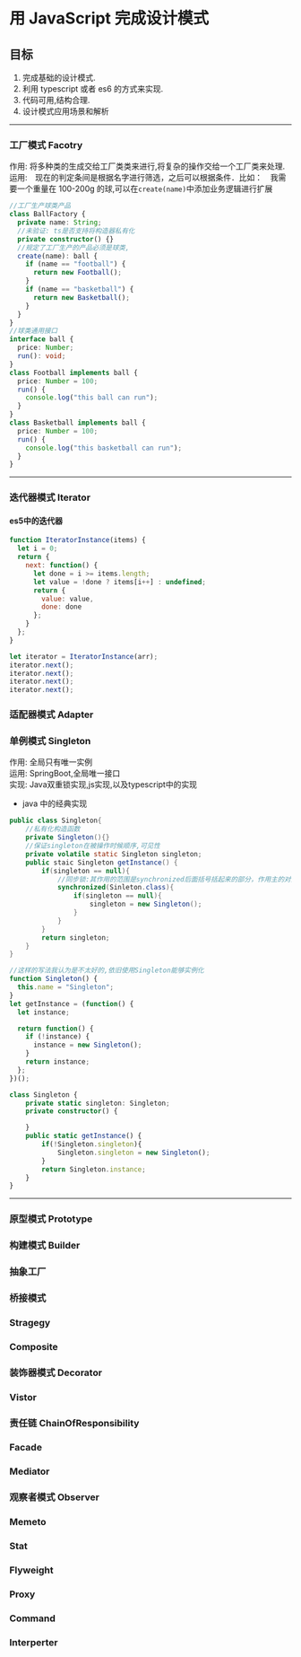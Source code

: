 # 用 JavaScript 完成设计模式

## 目标

1. 完成基础的设计模式.
1. 利用 typescript 或者 es6 的方式来实现.
1. 代码可用,结构合理.
1. 设计模式应用场景和解析

---

### 工厂模式 Facotry

作用: 将多种类的生成交给工厂类类来进行,将复杂的操作交给一个工厂类来处理.  
运用:　现在的判定条间是根据名字进行筛选，之后可以根据条件．比如：　我需要一个重量在 100-200g 的球,可以在`create(name)`中添加业务逻辑进行扩展

```typescript
//工厂生产球类产品
class BallFactory {
  private name: String;
  //未验证: ts是否支持将构造器私有化
  private constructor() {}
  //规定了工厂生产的产品必须是球类,
  create(name): ball {
    if (name == "football") {
      return new Football();
    }
    if (name == "basketball") {
      return new Basketball();
    }
  }
}
//球类通用接口
interface ball {
  price: Number;
  run(): void;
}
class Football implements ball {
  price: Number = 100;
  run() {
    console.log("this ball can run");
  }
}
class Basketball implements ball {
  price: Number = 100;
  run() {
    console.log("this basketball can run");
  }
}
```

---

### 迭代器模式 Iterator


#### es5中的迭代器
```js
function IteratorInstance(items) {
  let i = 0;
  return {
    next: function() {
      let done = i >= items.length;
      let value = !done ? items[i++] : undefined;
      return {
        value: value,
        done: done
      };
    }
  };
}

let iterator = IteratorInstance(arr);
iterator.next();
iterator.next();
iterator.next();
iterator.next();
```



### 适配器模式 Adapter

### 单例模式 Singleton

作用: 全局只有唯一实例  
运用: SpringBoot,全局唯一接口  
实现: Java双重锁实现,js实现,以及typescript中的实现

- java 中的经典实现

```java
public class Singleton{
    //私有化构造函数
    private Singleton(){}
    //保证singleton在被操作时候顺序,可见性
    private volatile static Singleton singleton;
    public staic Singleton getInstance() {
        if(singleton == null){
            //同步锁:其作用的范围是synchronized后面括号括起来的部分，作用主的对象是这个类的所有对象。保证其他线程访问时候阻塞
            synchronized(Sinleton.class){
                if(singleton == null){
                    singleton = new Singleton();
                }
            }
        }
        return singleton;
    }
}
```

```js
//这样的写法我认为是不太好的,依旧使用Singleton能够实例化
function Singleton() {
  this.name = "Singleton";
}
let getInstance = (function() {
  let instance;

  return function() {
    if (!instance) {
      instance = new Singleton();
    }
    return instance;
  };
})();
```

```typeScript
class Singleton {
    private static singleton: Singleton;
    private constructor() {

    }
    public static getInstance() {
        if(!Singleton.singleton){
            Singleton.singleton = new Singleton();
        }
        return Singleton.instance;
    }
}
```

---

### 原型模式 Prototype

### 构建模式 Builder

### 抽象工厂

### 桥接模式

### Stragegy

### Composite

### 装饰器模式 Decorator

### Vistor

### 责任链 ChainOfResponsibility

### Facade

### Mediator

### 观察者模式 Observer

### Memeto

### Stat

### Flyweight

### Proxy

### Command

### Interperter
